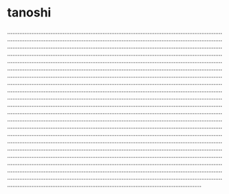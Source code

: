 # tanoshi
............................................................................................................................................................................................................................................................................................................................................................................................................................................................................................................................................................................................................................................................................................................................................................................................................................................................................................................................................................................................................................................................................................................................................................................................................................................................................................................................................................................................................................................................................................................................................................................................................................................................................................................................................................................................................................................................................................................................................................................................................................................................................................................................................................................................................................................................................................................................................................................................................................................................................................................................................................................................................................................................................................................................................................................................................................